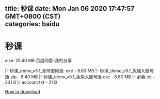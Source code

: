 
title: 秒课
date: Mon Jan 06 2020 17:47:57 GMT+0800 (CST)    
categories: baidu
---

# 秒课
size: 25.60 MB
 百度网盘-我的分享
 
|- 秒课_demo_v5.1_账号密码版 .exe - 8.60 MB
|- 秒课_demo_v5.1_免输入账号版.zip - 8.40 MB
|- 秒课_demo_v5.1_免输入账号版.exe - 8.60 MB
|- 必看.txt - 231 B
|- account.txt - 21 B

[How to download](https://bpcam.bemobtrk.com/go/2ceec3aa-1ca2-46d6-b9ff-aaa5c184517c?jno=3893)